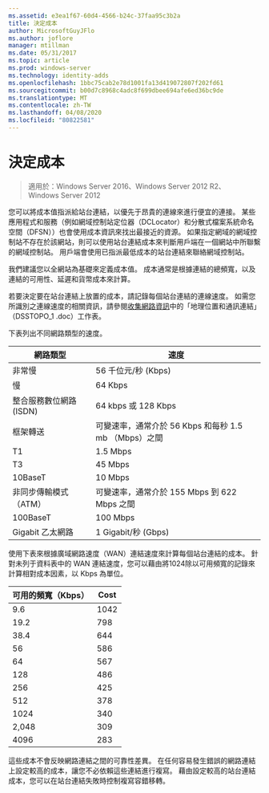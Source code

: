 ```yaml
---
ms.assetid: e3ea1f67-60d4-4566-b24c-37faa95c3b2a
title: 決定成本
author: MicrosoftGuyJFlo
ms.author: joflore
manager: mtillman
ms.date: 05/31/2017
ms.topic: article
ms.prod: windows-server
ms.technology: identity-adds
ms.openlocfilehash: 1bbc75cab2e78d1001fa13d419072807f202fd61
ms.sourcegitcommit: b00d7c8968c4adc8f699dbee694afe6ed36bc9de
ms.translationtype: MT
ms.contentlocale: zh-TW
ms.lasthandoff: 04/08/2020
ms.locfileid: "80822581"
---
```

# <a name="determining-the-cost"></a>決定成本

>適用於：Windows Server 2016、Windows Server 2012 R2、Windows Server 2012

您可以將成本值指派給站台連結，以優先于昂貴的連線來進行便宜的連接。 某些應用程式和服務（例如網域控制站定位器（DCLocator）和分散式檔案系統命名空間（DFSN））也會使用成本資訊來找出最接近的資源。 如果指定網域的網域控制站不存在於該網站，則可以使用站台連結成本來判斷用戶端在一個網站中所聯繫的網域控制站。 用戶端會使用已指派最低成本的站台連結來聯絡網域控制站。  
  
我們建議您以全網站為基礎來定義成本值。 成本通常是根據連結的總頻寬，以及連結的可用性、延遲和貨幣成本來計算。  
  
若要決定要在站台連結上放置的成本，請記錄每個站台連結的連線速度。 如需您所識別之連線速度的相關資訊，請參閱[收集網路資訊](../../ad-ds/plan/Collecting-Network-Information.md)中的「地理位置和通訊連結」（DSSTOPO_1 .doc）工作表。  
  
下表列出不同網路類型的速度。  
  
|網路類型|速度|  
|----------------|---------|  
|非常慢|56 千位元/秒 (Kbps)|  
|慢|64 Kbps|  
|整合服務數位網路 (ISDN)|64 kbps 或 128 Kbps|  
|框架轉送|可變速率，通常介於 56 Kbps 和每秒 1.5 mb （Mbps）之間|  
|T1|1.5 Mbps|  
|T3|45 Mbps|  
|10BaseT|10 Mbps|  
|非同步傳輸模式（ATM）|可變速率，通常介於 155 Mbps 到 622 Mbps 之間|  
|100BaseT|100 Mbps|  
|Gigabit 乙太網路|1 Gigabit/秒 (Gbps)|  
  
使用下表來根據廣域網路速度（WAN）連結速度來計算每個站台連結的成本。 針對未列于資料表中的 WAN 連結速度，您可以藉由將1024除以可用頻寬的記錄來計算相對成本因素，以 Kbps 為單位。  
  
|可用的頻寬（Kbps）|Cost|  
|--------------------------------|--------|  
|9.6|1042|  
|19.2|798|  
|38.4|644|  
|56|586|  
|64|567|  
|128|486|  
|256|425|  
|512|378|  
|1024|340|  
|2,048|309|  
|4096|283|  
  
這些成本不會反映網路連結之間的可靠性差異。 在任何容易發生錯誤的網路連結上設定較高的成本，讓您不必依賴這些連結進行複寫。 藉由設定較高的站台連結成本，您可以在站台連結失敗時控制複寫容錯移轉。  
  


